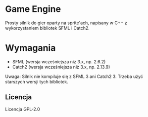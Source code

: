 # Game Engine

Prosty silnik do gier oparty na sprite'ach, napisany w C++ z wykorzystaniem bibliotek SFML i Catch2.

# Wymagania

- SFML (wersja wcześniejsza niż 3.x, np. 2.6.2)
- Catch2 (wersja wcześniejsza niż 3.x, np. 2.13.9)

Uwaga: Silnik nie kompiluje się z SFML 3 ani Catch2 3. Trzeba użyć starszych wersji tych bibliotek.

## Licencja

Licencja GPL-2.0
